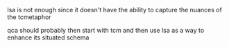 lsa is not enough since it doesn't have the ability to capture the nuances of the tcmetaphor

qca should probably then start with tcm and then use lsa as a way to enhance its situated schema